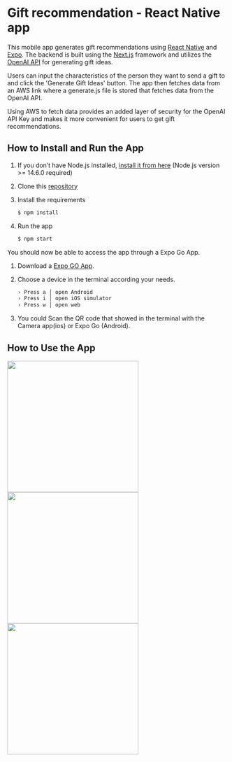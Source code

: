 # Gift recommendation - React Native app

This mobile app generates gift recommendations using [React Native](https://reactnative.dev/) and [Expo](https://docs.expo.dev/tutorial/introduction/). The backend is built using the [Next.js](https://nextjs.org/) framework and utilizes the [OpenAI API](https://platform.openai.com/docs/quickstart) for generating gift ideas.

Users can input the characteristics of the person they want to send a gift to and click the 'Generate Gift Ideas' button. The app then fetches data from an AWS link where a generate.js file is stored that fetches data from the OpenAI API.

Using AWS to fetch data provides an added layer of security for the OpenAI API Key and makes it more convenient for users to get gift recommendations.

## How to Install and Run the App

1. If you don’t have Node.js installed, [install it from here](https://nodejs.org/en/) (Node.js version >= 14.6.0 required)

2. Clone this [repository](https://github.com/Monica-Zhang-git/Gift-React_Native-App.git)

3. Install the requirements

   ```bash
   $ npm install
   ```

4. Run the app

   ```bash
   $ npm start
   ```

You should now be able to access the app through a Expo Go App.

1. Download a [Expo GO App](https://apps.apple.com/app/apple-store/id982107779).

2. Choose a device in the terminal according your needs.

   ```bash
   › Press a │ open Android
   › Press i │ open iOS simulator
   › Press w │ open web
   ```

3. You could Scan the QR code that showed in the terminal with the Camera app(ios) or Expo Go (Android).

## How to Use the App

<img src="https://github.com/Monica-Zhang-git/Img/blob/main/main.png" width="300"  >
<img src="https://github.com/Monica-Zhang-git/Img/blob/main/loading.png" width="300" >
<img src="https://github.com/Monica-Zhang-git/Img/blob/main/results.png" width="300"  >
<!-- ![Main Page](https://github.com/Monica-Zhang-git/Img/blob/main/main.png)
![Loading Page](https://github.com/Monica-Zhang-git/Img/blob/main/loading.png)
![Results Page](https://github.com/Monica-Zhang-git/Img/blob/main/results.png) -->

